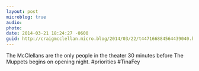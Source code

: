 ```yaml
---
layout: post
microblog: true
audio: 
photo: 
date: 2014-03-21 18:24:27 -0600
guid: http://craigmcclellan.micro.blog/2014/03/22/t447166884564439040.html
---
```

The McClellans are the only people in the theater 30 minutes before The Muppets begins on opening night. #priorities #TinaFey
